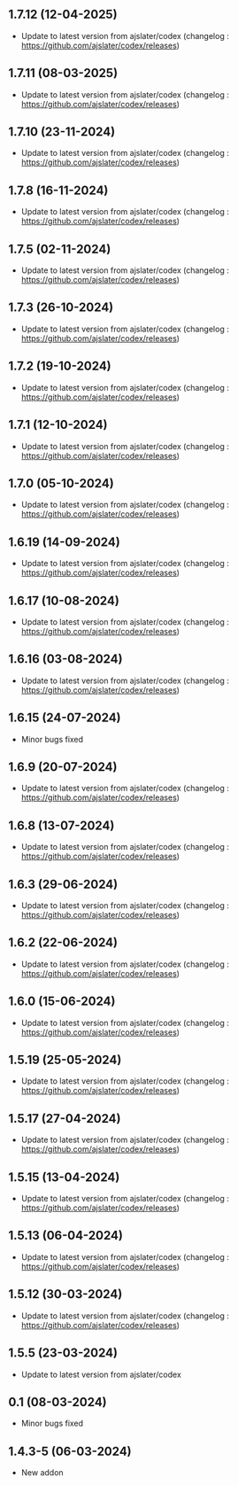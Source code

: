 
## 1.7.12 (12-04-2025)
- Update to latest version from ajslater/codex (changelog : https://github.com/ajslater/codex/releases)

## 1.7.11 (08-03-2025)
- Update to latest version from ajslater/codex (changelog : https://github.com/ajslater/codex/releases)

## 1.7.10 (23-11-2024)
- Update to latest version from ajslater/codex (changelog : https://github.com/ajslater/codex/releases)

## 1.7.8 (16-11-2024)
- Update to latest version from ajslater/codex (changelog : https://github.com/ajslater/codex/releases)

## 1.7.5 (02-11-2024)
- Update to latest version from ajslater/codex (changelog : https://github.com/ajslater/codex/releases)

## 1.7.3 (26-10-2024)
- Update to latest version from ajslater/codex (changelog : https://github.com/ajslater/codex/releases)

## 1.7.2 (19-10-2024)
- Update to latest version from ajslater/codex (changelog : https://github.com/ajslater/codex/releases)

## 1.7.1 (12-10-2024)
- Update to latest version from ajslater/codex (changelog : https://github.com/ajslater/codex/releases)

## 1.7.0 (05-10-2024)
- Update to latest version from ajslater/codex (changelog : https://github.com/ajslater/codex/releases)

## 1.6.19 (14-09-2024)
- Update to latest version from ajslater/codex (changelog : https://github.com/ajslater/codex/releases)

## 1.6.17 (10-08-2024)
- Update to latest version from ajslater/codex (changelog : https://github.com/ajslater/codex/releases)

## 1.6.16 (03-08-2024)
- Update to latest version from ajslater/codex (changelog : https://github.com/ajslater/codex/releases)
## 1.6.15 (24-07-2024)
- Minor bugs fixed

## 1.6.9 (20-07-2024)
- Update to latest version from ajslater/codex (changelog : https://github.com/ajslater/codex/releases)

## 1.6.8 (13-07-2024)
- Update to latest version from ajslater/codex (changelog : https://github.com/ajslater/codex/releases)

## 1.6.3 (29-06-2024)
- Update to latest version from ajslater/codex (changelog : https://github.com/ajslater/codex/releases)

## 1.6.2 (22-06-2024)
- Update to latest version from ajslater/codex (changelog : https://github.com/ajslater/codex/releases)

## 1.6.0 (15-06-2024)
- Update to latest version from ajslater/codex (changelog : https://github.com/ajslater/codex/releases)

## 1.5.19 (25-05-2024)
- Update to latest version from ajslater/codex (changelog : https://github.com/ajslater/codex/releases)

## 1.5.17 (27-04-2024)
- Update to latest version from ajslater/codex (changelog : https://github.com/ajslater/codex/releases)

## 1.5.15 (13-04-2024)
- Update to latest version from ajslater/codex (changelog : https://github.com/ajslater/codex/releases)

## 1.5.13 (06-04-2024)
- Update to latest version from ajslater/codex (changelog : https://github.com/ajslater/codex/releases)

## 1.5.12 (30-03-2024)
- Update to latest version from ajslater/codex (changelog : https://github.com/ajslater/codex/releases)

## 1.5.5 (23-03-2024)
- Update to latest version from ajslater/codex

## 0.1 (08-03-2024)

- Minor bugs fixed
## 1.4.3-5 (06-03-2024)

- New addon
